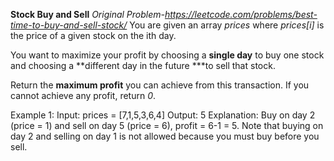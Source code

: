 **Stock Buy and Sell**
*Original Problem-https://leetcode.com/problems/best-time-to-buy-and-sell-stock/*
You are given an array *prices* where *prices[i]* is the price of a given stock on the ith day.

You want to maximize your profit by choosing a **single day** to buy one stock and choosing a **different day in the future ***to sell that stock.

Return the **maximum profit** you can achieve from this transaction. If you cannot achieve any profit, return *0*.


Example 1:
          Input: prices = [7,1,5,3,6,4]
          Output: 5
          Explanation: Buy on day 2 (price = 1) and sell on day 5 (price = 6), profit = 6-1 = 5.
          Note that buying on day 2 and selling on day 1 is not allowed because you must buy before you sell.